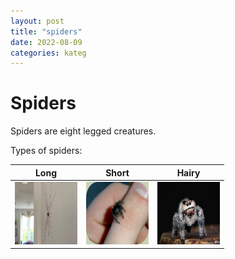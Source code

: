 ```yaml
---
layout: post
title: "spiders"
date: 2022-08-09
categories: kateg
---
```


# Spiders

Spiders are eight legged creatures.

Types of spiders:

| Long | Short | Hairy |
|-|-|-|
| <img src="long_spider.webp" width="100px" height="100px"> | <img src="short_spider.jpg" width="100px" height="100px"> | <img src="hairy_spider.jpg" width="100px" height="100px"> |
